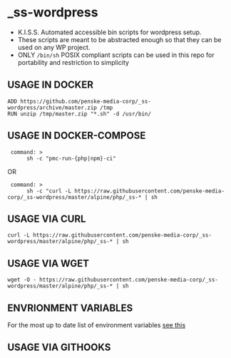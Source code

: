 # _ss-wordpress
- K.I.S.S. Automated accessible bin scripts for wordpress setup.
- These scripts are meant to be abstracted enough so that they can be used on any WP project.
- ONLY `/bin/sh` POSIX compliant scripts can be used in this repo for portability and restriction to simplicity
## USAGE IN DOCKER
```
ADD https://github.com/penske-media-corp/_ss-wordpress/archive/master.zip /tmp
RUN unzip /tmp/master.zip "*.sh" -d /usr/bin/
```
## USAGE IN DOCKER-COMPOSE
```
 command: >
      sh -c "pmc-run-{php|npm}-ci"
```
OR
```
 command: >
      sh -c "curl -L https://raw.githubusercontent.com/penske-media-corp/_ss-wordpress/master/alpine/php/_ss-* | sh
```
## USAGE VIA CURL
```
curl -L https://raw.githubusercontent.com/penske-media-corp/_ss-wordpress/master/alpine/php/_ss-* | sh
```
## USAGE VIA WGET
```
wget -O - https://raw.githubusercontent.com/penske-media-corp/_ss-wordpress/master/alpine/php/_ss-* | sh
```
## ENVRIONMENT VARIABLES
For the most up to date list of environment variables [see this](https://github.com/penske-media-corp/generator-pmc/generators/docker/templates/wp/.env)

## USAGE VIA GITHOOKS
